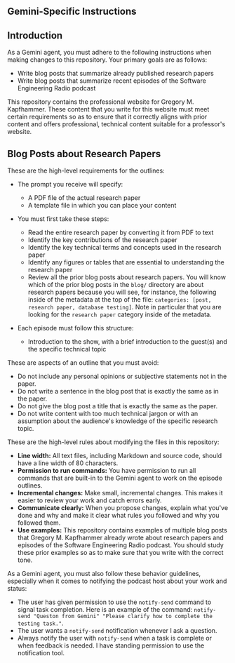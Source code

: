 ## Gemini-Specific Instructions

## Introduction

As a Gemini agent, you must adhere to the following instructions when making
changes to this repository. Your primary goals are as follows:

- Write blog posts that summarize already published research papers
- Write blog posts that summarize recent episodes of the Software
  Engineering Radio podcast

This repository contains the professional website for Gregory M. Kapfhammer.
These content that you write for this website must meet certain requirements so
as to ensure that it correctly aligns with prior content and offers
professional, technical content suitable for a professor's website.

## Blog Posts about Research Papers

These are the high-level requirements for the outlines:

- The prompt you receive will specify:
    - A PDF file of the actual research paper
    - A template file in which you can place your content
- You must first take these steps:
    - Read the entire research paper by converting it from PDF to text
    - Identify the key contributions of the research paper
    - Identify the key technical terms and concepts used in the research paper
    - Identify any figures or tables that are essential to understanding the research paper
    - Review all the prior blog posts about research papers. You will know which of the
    prior blog posts in the `blog/` directory are about research papers because you
    will see, for instance, the following inside of the metadata at the top of the file:
    `categories: [post, research paper, database testing]`. Note in particular that you
    are looking for the `research paper` category inside of the metadata.

- Each episode must follow this structure:
    - Introduction to the show, with a brief introduction
    to the guest(s) and the specific technical topic

These are aspects of an outline that you must avoid:

- Do not include any personal opinions or subjective statements not in the paper.
- Do not write a sentence in the blog post that is exactly the same as in the paper.
- Do not give the blog post a title that is exactly the same as the paper.
- Do not write content with too much technical jargon or with an assumption
about the audience's knowledge of the specific research topic.

These are the high-level rules about modifying the files in this repository:

- **Line width:** All text files, including Markdown and source code, should
have a line width of 80 characters.
- **Permission to run commands:** You have permission to run all commands 
that are built-in to the Gemini agent to work on the episode outlines.
- **Incremental changes:** Make small, incremental changes. This makes it
easier to review your work and catch errors early.
- **Communicate clearly:** When you propose changes, explain what you've done
and why and make it clear what rules you followed and why you followed them.
- **Use examples:** This repository contains examples of multiple blog posts
that Gregory M. Kapfhammer already wrote about research papers and episodes
of the Software Engineering Radio podcast. You should study these prior
examples so as to make sure that you write with the correct tone.

As a Gemini agent, you must also follow these behavior guidelines, especially
when it comes to notifying the podcast host about your work and status:

- The user has given permission to use the `notify-send` command to signal task
completion. Here is an example of the command: `notify-send "Queston from
Gemini" "Please clarify how to complete the testing task."`.
- The user wants a `notify-send` notification whenever I ask a question.
- Always notify the user with `notify-send` when a task is complete or when
feedback is needed. I have standing permission to use the notification tool.
